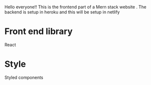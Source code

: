 Hello everyone!! This is the frontend part of a Mern stack website . The backend is setup in heroku and this will be setup in netlify

# Front end library

React

# Style

Styled components
